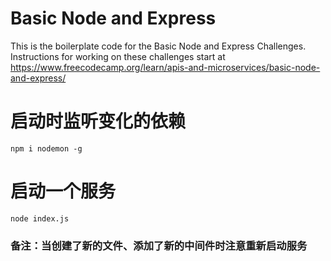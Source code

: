 # Basic Node and Express

This is the boilerplate code for the Basic Node and Express Challenges. Instructions for working on these challenges start at https://www.freecodecamp.org/learn/apis-and-microservices/basic-node-and-express/

# 启动时监听变化的依赖
```
npm i nodemon -g
```

# 启动一个服务
```
node index.js
```

### 备注：当创建了新的文件、添加了新的中间件时注意重新启动服务